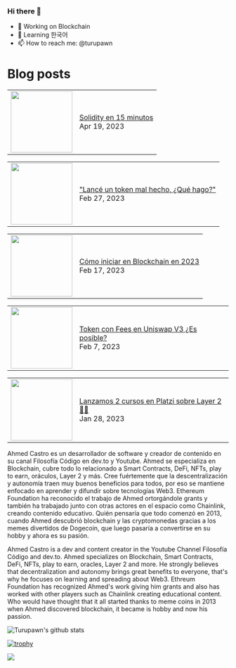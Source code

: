 ### Hi there 👋

- 🔭 Working on Blockchain
- 🌱 Learning 한국어
- 📫 How to reach me: @turupawn

# Blog posts

<!-- BLOG-POST-LIST:START --><table><tr><td><a href="https://www.youtube.com/watch?v=SAQ5Cvt_ePg"><img width="140px" src="https://i.ytimg.com/vi/SAQ5Cvt_ePg/mqdefault.jpg"></a></td>
<td><a href="https://www.youtube.com/watch?v=SAQ5Cvt_ePg">Solidity en 15 minutos</a><br/>Apr 19, 2023</td></tr></table>
<table><tr><td><a href="https://www.youtube.com/watch?v=j4Uvc6heHks"><img width="140px" src="https://i.ytimg.com/vi/j4Uvc6heHks/mqdefault.jpg"></a></td>
<td><a href="https://www.youtube.com/watch?v=j4Uvc6heHks">&quot;Lancé un token mal hecho, ¿Qué hago?&quot;</a><br/>Feb 27, 2023</td></tr></table>
<table><tr><td><a href="https://www.youtube.com/watch?v=TMC-QCUSh0Q"><img width="140px" src="https://i.ytimg.com/vi/TMC-QCUSh0Q/mqdefault.jpg"></a></td>
<td><a href="https://www.youtube.com/watch?v=TMC-QCUSh0Q">Cómo iniciar en Blockchain en 2023</a><br/>Feb 17, 2023</td></tr></table>
<table><tr><td><a href="https://www.youtube.com/watch?v=XaHmTjNoVJs"><img width="140px" src="https://i.ytimg.com/vi/XaHmTjNoVJs/mqdefault.jpg"></a></td>
<td><a href="https://www.youtube.com/watch?v=XaHmTjNoVJs">Token con Fees en Uniswap V3 ¿Es posible?</a><br/>Feb 7, 2023</td></tr></table>
<table><tr><td><a href="https://www.youtube.com/watch?v=zmGKkFvENDM"><img width="140px" src="https://i.ytimg.com/vi/zmGKkFvENDM/mqdefault.jpg"></a></td>
<td><a href="https://www.youtube.com/watch?v=zmGKkFvENDM">Lanzamos 2 cursos en Platzi sobre Layer 2 🚀🚀</a><br/>Jan 28, 2023</td></tr></table>
<!-- BLOG-POST-LIST:END -->

<!-- YOUTUBE:START -->
<!-- YOUTUBE:END -->

Ahmed Castro es un desarrollador de software y creador de contenido en su canal Filosofía Código en dev.to y Youtube. Ahmed se especializa en Blockchain, cubre todo lo relacionado a Smart Contracts, DeFi, NFTs, play to earn, oráculos, Layer 2 y más. Cree fuértemente que la descentralización y autonomía traen muy buenos beneficios para todos, por eso se mantiene enfocado en aprender y difundir sobre tecnologías Web3. Ethereum Foundation ha reconocido el trabajo de Ahmed ortorgándole grants y también ha trabajado junto con otras actores en el espacio como Chainlink, creando contenido educativo. Quién pensaría que todo comenzó en 2013, cuando Ahmed descubrió blockchain y las cryptomonedas gracias a los memes divertidos de Dogecoin, que luego pasaría a convertirse en su hobby y ahora es su pasión.

Ahmed Castro is a dev and content creator in the Youtube Channel Filosofía Código and dev.to. Ahmed specializes on Blockchain, Smart Contracts, DeFi, NFTs, play to earn, oracles, Layer 2 and more. He strongly believes that decentralization and autonomy brings great benefits to everyone, that's why he focuses on learning and spreading about Web3. Ethreum Foundation has recognized Ahmed's work giving him grants and also has worked with other players such as Chainlink creating educational content. Who would have thought that it all started thanks to meme coins in 2013 when Ahmed discovered blockchain, it became is hobby and now his passion.

![Turupawn's github stats](https://github-readme-stats.vercel.app/api?username=turupawn&show_icons=true)

[![trophy](https://github-profile-trophy.vercel.app/?username=Turupawn&theme=onedark)](https://github.com/ryo-ma/github-profile-trophy)

<a href="https://github.com/anuraghazra/github-readme-stats">
  <!-- Change the `github-readme-stats.anuraghazra1.vercel.app` to `github-readme-stats.vercel.app`  -->
  <img align="center" src="https://github-readme-stats.anuraghazra1.vercel.app/api/top-langs/?username=Turupawn&layout=compact&theme=radical" />
</a>

<!--
**Turupawn/Turupawn** is a ✨ _special_ ✨ repository because its `README.md` (this file) appears on your GitHub profile.

Here are some ideas to get you started:

- 🔭 I’m currently working on ...
- 🌱 I’m currently learning ...
- 👯 I’m looking to collaborate on ...
- 🤔 I’m looking for help with ...
- 💬 Ask me about ...
- 📫 How to reach me: ...
- 😄 Pronouns: ...
- ⚡ Fun fact: ...
-->
